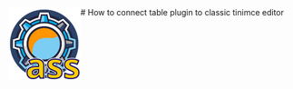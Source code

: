 <img src="https://raw.githubusercontent.com/tmutstudio/alternative-site-settings/master/.wordpress-org/icon-128x128.png" align="left" style="margin-left: 10px; margin-bottom: 10px;">
# How to connect table plugin to classic tinimce editor


